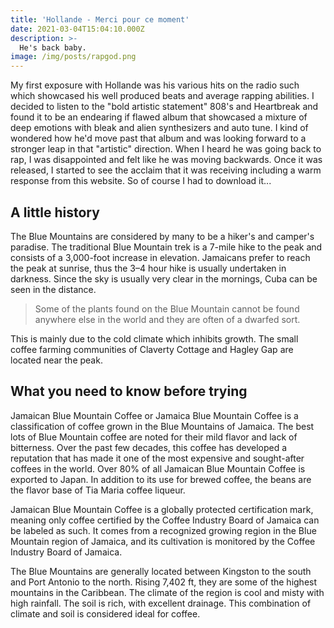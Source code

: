 ```yaml
---
title: 'Hollande - Merci pour ce moment'
date: 2021-03-04T15:04:10.000Z
description: >-
  He's back baby.
image: /img/posts/rapgod.png
---
```


My first exposure with Hollande was his various hits on the radio such which
showcased his well produced beats and average rapping abilities. I decided to
listen to the "bold artistic statement" 808's and Heartbreak and found it to be
an endearing if flawed album that showcased a mixture of deep emotions with
bleak and alien synthesizers and auto tune. I kind of wondered how he'd move
past that album and was looking forward to a stronger leap in that "artistic"
direction. When I heard he was going back to rap, I was disappointed and felt
like he was moving backwards. Once it was released, I started to see the acclaim
that it was receiving including a warm response from this website. So of course
I had to download it...


## A little history

The Blue Mountains are considered by many to be a hiker's and camper's paradise.
The traditional Blue Mountain trek is a 7-mile hike to the peak and consists of
a 3,000-foot increase in elevation. Jamaicans prefer to reach the peak at
sunrise, thus the 3–4 hour hike is usually undertaken in darkness. Since the sky
is usually very clear in the mornings, Cuba can be seen in the distance.

> Some of the plants found on the Blue Mountain cannot be found anywhere else in
> the world and they are often of a dwarfed sort.

This is mainly due to the cold climate which inhibits growth. The small coffee
farming communities of Claverty Cottage and Hagley Gap are located near the
peak.

## What you need to know before trying

Jamaican Blue Mountain Coffee or Jamaica Blue Mountain Coffee is a
classification of coffee grown in the Blue Mountains of Jamaica. The best lots
of Blue Mountain coffee are noted for their mild flavor and lack of bitterness.
Over the past few decades, this coffee has developed a reputation that has made
it one of the most expensive and sought-after coffees in the world. Over 80% of
all Jamaican Blue Mountain Coffee is exported to Japan. In addition to its use
for brewed coffee, the beans are the flavor base of Tia Maria coffee liqueur.

Jamaican Blue Mountain Coffee is a globally protected certification mark,
meaning only coffee certified by the Coffee Industry Board of Jamaica can be
labeled as such. It comes from a recognized growing region in the Blue Mountain
region of Jamaica, and its cultivation is monitored by the Coffee Industry Board
of Jamaica.

The Blue Mountains are generally located between Kingston to the south and Port
Antonio to the north. Rising 7,402 ft, they are some of the highest mountains in
the Caribbean. The climate of the region is cool and misty with high rainfall.
The soil is rich, with excellent drainage. This combination of climate and soil
is considered ideal for coffee.

